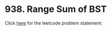 # 938. Range Sum of BST

Click [here](https://leetcode.com/problems/range-sum-of-bst/) for the leetcode problem statement.
